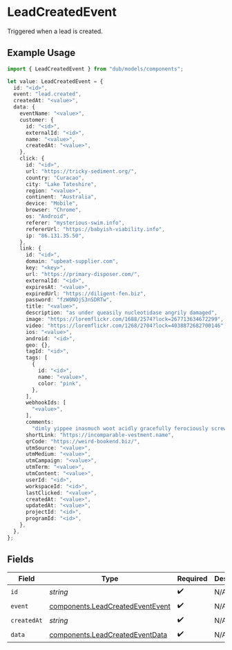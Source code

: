 # LeadCreatedEvent

Triggered when a lead is created.

## Example Usage

```typescript
import { LeadCreatedEvent } from "dub/models/components";

let value: LeadCreatedEvent = {
  id: "<id>",
  event: "lead.created",
  createdAt: "<value>",
  data: {
    eventName: "<value>",
    customer: {
      id: "<id>",
      externalId: "<id>",
      name: "<value>",
      createdAt: "<value>",
    },
    click: {
      id: "<id>",
      url: "https://tricky-sediment.org/",
      country: "Curacao",
      city: "Lake Tateshire",
      region: "<value>",
      continent: "Australia",
      device: "Mobile",
      browser: "Chrome",
      os: "Android",
      referer: "mysterious-swim.info",
      refererUrl: "https://babyish-viability.info",
      ip: "86.131.35.50",
    },
    link: {
      id: "<id>",
      domain: "upbeat-supplier.com",
      key: "<key>",
      url: "https://primary-disposer.com/",
      externalId: "<id>",
      expiresAt: "<value>",
      expiredUrl: "https://diligent-fen.biz",
      password: "fzW0NOjS3nSDRTw",
      title: "<value>",
      description: "as under queasily nucleotidase angrily damaged",
      image: "https://loremflickr.com/1688/2574?lock=267713634672299",
      video: "https://loremflickr.com/1268/2704?lock=4038872682700146",
      ios: "<value>",
      android: "<id>",
      geo: {},
      tagId: "<id>",
      tags: [
        {
          id: "<id>",
          name: "<value>",
          color: "pink",
        },
      ],
      webhookIds: [
        "<value>",
      ],
      comments:
        "dimly yippee inasmuch woot acidly gracefully ferociously screw defendant",
      shortLink: "https://incomparable-vestment.name",
      qrCode: "https://weird-bookend.biz/",
      utmSource: "<value>",
      utmMedium: "<value>",
      utmCampaign: "<value>",
      utmTerm: "<value>",
      utmContent: "<value>",
      userId: "<id>",
      workspaceId: "<id>",
      lastClicked: "<value>",
      createdAt: "<value>",
      updatedAt: "<value>",
      projectId: "<id>",
      programId: "<id>",
    },
  },
};
```

## Fields

| Field                                                                                | Type                                                                                 | Required                                                                             | Description                                                                          |
| ------------------------------------------------------------------------------------ | ------------------------------------------------------------------------------------ | ------------------------------------------------------------------------------------ | ------------------------------------------------------------------------------------ |
| `id`                                                                                 | *string*                                                                             | :heavy_check_mark:                                                                   | N/A                                                                                  |
| `event`                                                                              | [components.LeadCreatedEventEvent](../../models/components/leadcreatedeventevent.md) | :heavy_check_mark:                                                                   | N/A                                                                                  |
| `createdAt`                                                                          | *string*                                                                             | :heavy_check_mark:                                                                   | N/A                                                                                  |
| `data`                                                                               | [components.LeadCreatedEventData](../../models/components/leadcreatedeventdata.md)   | :heavy_check_mark:                                                                   | N/A                                                                                  |